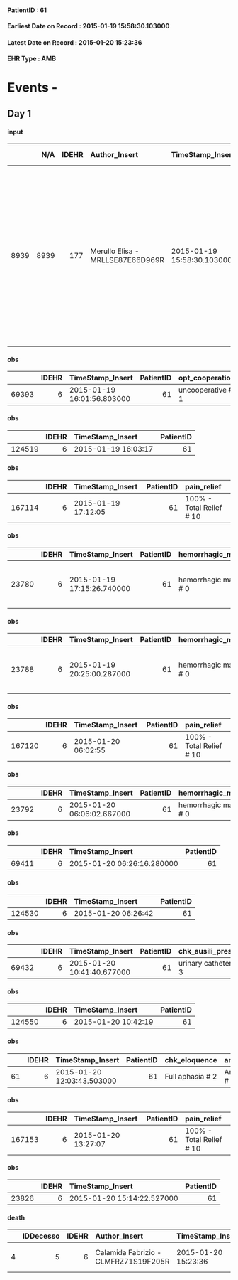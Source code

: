 
#### PatientID : 61
#### Earliest Date on Record : 2015-01-19 15:58:30.103000
#### Latest Date on Record : 2015-01-20 15:23:36
#### EHR Type : AMB

# Events - 

## Day 1

#### input
|      |    N/A |   IDEHR | Author_Insert                    | TimeStamp_Insert           | EHRType   |   PatientID |   IDDigitalSignDocument | persone_vicine   |   Unnamed: 0_x.1 |   IDANAMNESI_SOCIALE | Patient   | FamigliaAltro   | Paziente_T   | FamigliaAltro_T   |   Non_Rilevabile_x.1 | Note_Non_Rilevabile_x.1   | opt_Problemi   | Note_I                                                                                                             | ds_note_timori                                                       | chk_contr_sintomi   | opt_paziente_a   | opt_famiglia_a   | opt_adeguatezza   | ds_note_ad                                                                                                          | opt_paziente_solo   | ds_note_con                                                                        | opt_presente_assente   | Presenza_minori   | Caregiver_principale   | opt_capacita         | ds_familiari_coinv   | opt_necessario   | opt_presente   | opt_risorse_ec   | opt_paziente_psi   | opt_Ins_vol   | ds_note_prio                                                                                                                                                                                                       | opt_paziente_ad   | opt_caregiver_ad   | opt_esenzione   | opt_inv_civile   |   ds_codice_es | Needs               | Domestic partnership   | Fragility                    | opt_disponibilita_f   | opt_indennita_acc   | opt_legge   | opt_famiglia_psi   | opt_disponibilit_paz   |
|-----:|-------:|--------:|:---------------------------------|:---------------------------|:----------|------------:|------------------------:|:-----------------|-----------------:|---------------------:|:----------|:----------------|:-------------|:------------------|---------------------:|:--------------------------|:---------------|:-------------------------------------------------------------------------------------------------------------------|:---------------------------------------------------------------------|:--------------------|:-----------------|:-----------------|:------------------|:--------------------------------------------------------------------------------------------------------------------|:--------------------|:-----------------------------------------------------------------------------------|:-----------------------|:------------------|:-----------------------|:---------------------|:---------------------|:-----------------|:---------------|:-----------------|:-------------------|:--------------|:-------------------------------------------------------------------------------------------------------------------------------------------------------------------------------------------------------------------|:------------------|:-------------------|:----------------|:-----------------|---------------:|:--------------------|:-----------------------|:-----------------------------|:----------------------|:--------------------|:------------|:-------------------|:-----------------------|
| 8939 |   8939 |     177 | Merullo Elisa - MRLLSE87E66D969R | 2015-01-19 15:58:30.103000 | AMB       |          61 |                    5371 | N/A              |               89 |                   63 | Si#1      | Si#1            | No#0         | Si#1              |                    0 | NR                        | No#0           | Il pz non √® lucido e non √® in grado di capire la sua situazione clinica. Madre consapevole del fine vita del pz. | La famiglia vorrebbe il controllo dei sintomi e che il pz non soffra | controllo sintomi#0 | Indefinite#2     | Congruenti#1     | Da valutare#2     | Le risorse familiari sono al momento sufficienti ma non si esclude che successivamente non saranno pi√π sufficienti | No#0                | Il pz vive con la mamma e i fratelli. Minore di 2 anni convivente (nipote del pz). | Presente#1             | Si#1              | mum                    | Non incrementabile#2 | Sorella e fratello   | No#0             | No#0           | Non adeguate#0   | No#0               | No#0          | Il bisogno espresso √® a livello clinico ma anche sociale. Il pz vive con la famiglia in un monolocale. La convivenza comincia ad essere difficile. Spiegato il senso delle cure palliative ed il setting Hospice. | Problematica#0    | Totale#2           | Si#1            | No#0             |             48 | Clinici#0;Sociali#1 | Altri parenti#3        | sovraccarico assistenziale#4 | No#0                  | No#0                | No#0        | No#0               | No#0                   |

#### obs
|       |   IDEHR | TimeStamp_Insert           |   PatientID | opt_cooperation   | chk_ausili_presidi   | opt_care_giver               | opt_dehydration   | dyspnoea    | motor_performance              | body_temp    | diet            | consumption_help   |
|------:|--------:|:---------------------------|------------:|:------------------|:---------------------|:-----------------------------|:------------------|:------------|:-------------------------------|:-------------|:----------------|:-------------------|
| 69393 |       6 | 2015-01-19 16:01:56.803000 |          61 | uncooperative # 1 | urinary catheter # 3 | occasionally lives there # 1 | Dehydration # 0   | at rest # 0 | bedridden, nontransferable # 5 | Apyrexia # 1 | homogenized # 2 | # 4 employees      |

#### obs
|        |   IDEHR | TimeStamp_Insert    |   PatientID |
|-------:|--------:|:--------------------|------------:|
| 124519 |       6 | 2015-01-19 16:03:17 |          61 |

#### obs
|        |   IDEHR | TimeStamp_Insert    |   PatientID | pain_relief              |
|-------:|--------:|:--------------------|------------:|:-------------------------|
| 167114 |       6 | 2015-01-19 17:12:05 |          61 | 100% - Total Relief # 10 |

#### obs
|       |   IDEHR | TimeStamp_Insert           |   PatientID | hemorrhagic_manifestation      | asthenia   | cachexia     | motor_performance                                                                       | diet       |
|------:|--------:|:---------------------------|------------:|:-------------------------------|:-----------|:-------------|:----------------------------------------------------------------------------------------|:-----------|
| 23780 |       6 | 2015-01-19 17:15:26.740000 |          61 | hemorrhagic manifestations # 0 | Severe # 2 | cachexia # 0 | 20% - Patient with serious impairment of organ functions, one or irreversible pi√π # 02 | Absent # 4 |

#### obs
|       |   IDEHR | TimeStamp_Insert           |   PatientID | hemorrhagic_manifestation      | asthenia   | cachexia     | motor_performance                                                                       | diet       |
|------:|--------:|:---------------------------|------------:|:-------------------------------|:-----------|:-------------|:----------------------------------------------------------------------------------------|:-----------|
| 23788 |       6 | 2015-01-19 20:25:00.287000 |          61 | hemorrhagic manifestations # 0 | Severe # 2 | cachexia # 0 | 20% - Patient with serious impairment of organ functions, one or irreversible pi√π # 02 | Absent # 4 |

#### obs
|        |   IDEHR | TimeStamp_Insert    |   PatientID | pain_relief              |
|-------:|--------:|:--------------------|------------:|:-------------------------|
| 167120 |       6 | 2015-01-20 06:02:55 |          61 | 100% - Total Relief # 10 |

#### obs
|       |   IDEHR | TimeStamp_Insert           |   PatientID | hemorrhagic_manifestation      |
|------:|--------:|:---------------------------|------------:|:-------------------------------|
| 23792 |       6 | 2015-01-20 06:06:02.667000 |          61 | hemorrhagic manifestations # 0 |

#### obs
|       |   IDEHR | TimeStamp_Insert           |   PatientID |
|------:|--------:|:---------------------------|------------:|
| 69411 |       6 | 2015-01-20 06:26:16.280000 |          61 |

#### obs
|        |   IDEHR | TimeStamp_Insert    |   PatientID |
|-------:|--------:|:--------------------|------------:|
| 124530 |       6 | 2015-01-20 06:26:42 |          61 |

#### obs
|       |   IDEHR | TimeStamp_Insert           |   PatientID | chk_ausili_presidi   | chk_ausili_incont   | opt_care_giver               | dyspnoea    | motor_performance              | body_temp    | diet       | consumption_help   |
|------:|--------:|:---------------------------|------------:|:---------------------|:--------------------|:-----------------------------|:------------|:-------------------------------|:-------------|:-----------|:-------------------|
| 69432 |       6 | 2015-01-20 10:41:40.677000 |          61 | urinary catheter # 3 | absorbency # 0      | occasionally lives there # 1 | at rest # 0 | bedridden, nontransferable # 5 | Apyrexia # 1 | absent # 4 | aids with # 1      |

#### obs
|        |   IDEHR | TimeStamp_Insert    |   PatientID |
|-------:|--------:|:--------------------|------------:|
| 124550 |       6 | 2015-01-20 10:42:19 |          61 |

#### obs
|    |   IDEHR | TimeStamp_Insert           |   PatientID | chk_eloquence    | anorexia     | asthenia   | cachexia     | body_temp    | agitation_behavior_freq   |
|---:|--------:|:---------------------------|------------:|:-----------------|:-------------|:-----------|:-------------|:-------------|:--------------------------|
| 61 |       6 | 2015-01-20 12:03:43.503000 |          61 | Full aphasia # 2 | Anorexia # 0 | Severe # 3 | cachexia # 0 | Apyrexia # 0 | quiet # 0                 |

#### obs
|        |   IDEHR | TimeStamp_Insert    |   PatientID | pain_relief              |
|-------:|--------:|:--------------------|------------:|:-------------------------|
| 167153 |       6 | 2015-01-20 13:27:07 |          61 | 100% - Total Relief # 10 |

#### obs
|       |   IDEHR | TimeStamp_Insert           |   PatientID |
|------:|--------:|:---------------------------|------------:|
| 23826 |       6 | 2015-01-20 15:14:22.527000 |          61 |

#### death
|    |   IDDecesso |   IDEHR | Author_Insert                        | TimeStamp_Insert    |   PatientID |   IDDigitalSignDocument | Date                | Luogo_decesso     |
|---:|------------:|--------:|:-------------------------------------|:--------------------|------------:|------------------------:|:--------------------|:------------------|
|  4 |           5 |       6 | Calamida Fabrizio - CLMFRZ71S19F205R | 2015-01-20 15:23:36 |          61 |                    5897 | 2015-01-20 14:50:00 | Vidas Hospice # 1 |


